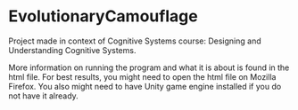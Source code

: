 # EvolutionaryCamouflage

Project made in context of Cognitive Systems course: Designing and Understanding Cognitive Systems.

More information on running the program and what it is about is found in the html file.
For best results, you might need to open the html file on Mozilla Firefox.
You also might need to have Unity game engine installed if you do not have it already. 
